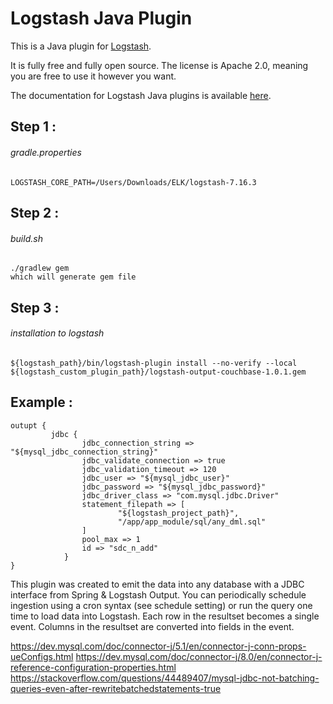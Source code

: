 # Logstash Java Plugin

This is a Java plugin for [Logstash](https://github.com/elastic/logstash).

It is fully free and fully open source. The license is Apache 2.0, meaning you are free to use it however you want.

The documentation for Logstash Java plugins is available [here](https://www.elastic.co/guide/en/logstash/6.7/contributing-java-plugin.html).

## Step 1 : 
###### gradle.properties
```
LOGSTASH_CORE_PATH=/Users/Downloads/ELK/logstash-7.16.3
```

## Step 2 : 
###### build.sh
```
./gradlew gem
which will generate gem file
```

## Step 3 : 
###### installation to logstash
```
${logstash_path}/bin/logstash-plugin install --no-verify --local ${logstash_custom_plugin_path}/logstash-output-couchbase-1.0.1.gem
```


## Example : 
```
outupt { 
         jdbc {
				jdbc_connection_string => "${mysql_jdbc_connection_string}"
				jdbc_validate_connection => true
				jdbc_validation_timeout => 120
				jdbc_user => "${mysql_jdbc_user}"
				jdbc_password => "${mysql_jdbc_password}"
				jdbc_driver_class => "com.mysql.jdbc.Driver"
				statement_filepath => [
						"${logstash_project_path}",
						"/app/app_module/sql/any_dml.sql"
				]
				pool_max => 1
				id => "sdc_n_add"
			}
}
```


This plugin was created to emit the data into any database with a JDBC interface from Spring & Logstash Output. 
You can periodically schedule ingestion using a cron syntax (see schedule setting) or 
run the query one time to load data into Logstash. 
Each row in the resultset becomes a single event. 
Columns in the resultset are converted into fields in the event.

https://dev.mysql.com/doc/connector-j/5.1/en/connector-j-conn-props-ueConfigs.html
https://dev.mysql.com/doc/connector-j/8.0/en/connector-j-reference-configuration-properties.html
https://stackoverflow.com/questions/44489407/mysql-jdbc-not-batching-queries-even-after-rewritebatchedstatements-true